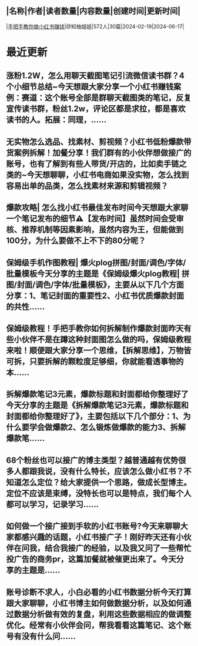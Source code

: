 |名称|作者|读者数量|内容数量|创建时间|更新时间|
---
|[手把手教你做小红书赚钱](https://xiaobot.net/p/zaozhijob789?refer=0b133df9-27dc-423b-8101-639049001c13)|@知柚姐姐|572人|30篇|2024-02-19|2024-06-17|

# 最近更新
## 涨粉1.2W，怎么用聊天截图笔记引流微信读书群？4个小细节总结~今天想跟大家分享一个小红书赚钱案例：赛道：这个账号全部是群聊天截图类的笔记，反复宣传读书群，粉丝1.2w，评论区都是求拉，都是喜欢读书的人。拓展：同理，......
## 无实物怎么选品、找素材、剪视频？小红书低粉爆款带货案例拆解！加餐分享！我们群有的小伙伴想做接广的账号，也有了解到有些人带货/开店的，比如卖手链之类的~今天想聊聊，小红书电商如果没实物，怎么找到容易出单的品类，怎么找素材来源和剪辑视频？
## 爆款攻略| 怎么找小红书最佳发布时间今天想跟大家聊一个笔记发布的细节⚠️【发布时间】虽然时间会受审核、推荐机制等因素影响，虽然内容为王，但能做到100分，为什么要做不上不下的80分呢？
## 保姆级手机作图教程| 爆火plog拼图/封面/调色/字体/批量模板今天分享的主题是《保姆级爆火plog教程| 拼图/封面/调色/字体/批量模板》，主要从以下几个方面分享：1、笔记封面的重要性2、小红书优质爆款封面的共性......
## 保姆级教程！手把手教你如何拆解制作爆款封面昨天有些小伙伴不是在蹲这种封面图怎么做的吗，保姆级教程来啦！顺便跟大家分享一个思维，【拆解思维】，万物皆可拆，只要拆解的颗粒度足够细，你就能看透事物的本......
## 拆解爆款笔记3元素，爆款标题和封面都给你整理好了今天分享的主题是《拆解爆款笔记3元素，爆款标题和封面都给你整理好了》，主要包括以下几个部分：1、为什么要学会做爆款2、怎么锻炼做爆款的能力3、拆解爆款笔......
## 68个粉丝也可以接广的博主类型？越普通越有优势很多人都跟我说，没有什么特长，应该怎么做小红书？不知道怎么定位？给大家提供一个思路，做成长型博主。定位不应该是束缚，没特长也可以是特点，我们每个人都可以学习，记录学习......
## 如何做一个接广接到手软的小红书账号?今天来聊聊大家都感兴趣的话题，小红书接广子！刚好昨天还有小伙伴在问我，结合我接广的经验，以及我又问了一些帮忙投广告的商务pr，这篇加餐就被催更出来了。今天分享的主题是......
## 账号诊断不求人，小白必看的小红书数据分析今天打算跟大家聊聊，小红书博主如何做数据分析，以及如何通过数据分析做有效的复盘，利用这些数据相应的做调整优化。经常有小伙伴会问，帮我看看这篇笔记、这个账号有没有什么问......

